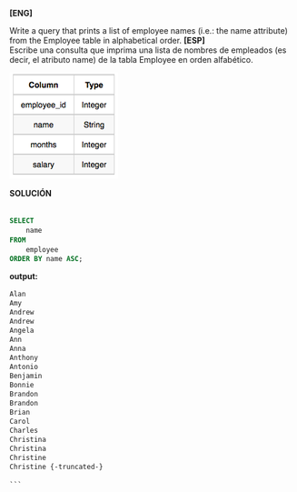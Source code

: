 
**[ENG]**

Write a query that prints a list of employee names (i.e.: the name attribute) from the Employee table in alphabetical order.
**[ESP]**  
Escribe una consulta que imprima una lista de nombres de empleados (es decir, el atributo name) de la tabla Employee en orden alfabético.



![alt text](image.png)


**SOLUCIÓN**

```sql

SELECT 
    name
FROM
    employee
ORDER BY name ASC;

```


**output:**


````
Alan 
Amy 
Andrew 
Andrew 
Angela 
Ann 
Anna 
Anthony 
Antonio 
Benjamin 
Bonnie 
Brandon 
Brandon 
Brian 
Carol 
Charles 
Christina 
Christina 
Christine 
Christine {-truncated-}

```